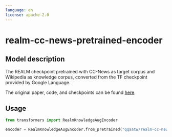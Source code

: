 ```yaml
---
language: en
license: apache-2.0
---
```


# realm-cc-news-pretrained-encoder

## Model description

The REALM checkpoint pretrained with CC-News as target corpus and Wikipedia as knowledge corpus, converted from the TF checkpoint provided by Google Language.

The original paper, code, and checkpoints can be found [here](https://github.com/google-research/language/tree/master/language/realm).

## Usage

```python
from transformers import RealmKnowledgeAugEncoder

encoder = RealmKnowledgeAugEncoder.from_pretrained("qqaatw/realm-cc-news-pretrained-encoder")
```
